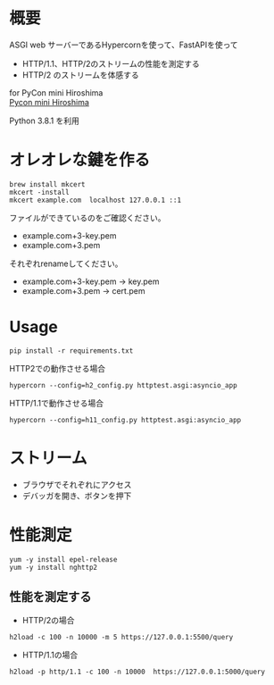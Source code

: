 # 概要
ASGI web サーバーであるHypercornを使って、FastAPIを使って
* HTTP/1.1、HTTP/2のストリームの性能を測定する
* HTTP/2 のストリームを体感する

for PyCon mini Hiroshima  
[Pycon mini Hiroshima](https://hiroshima.pycon.jp/2020/speaker/JunyaFff)  

Python 3.8.1 を利用

# オレオレな鍵を作る

```
brew install mkcert
mkcert -install
mkcert example.com  localhost 127.0.0.1 ::1
```

ファイルができているのをご確認ください。
* example.com+3-key.pem
* example.com+3.pem

それぞれrenameしてください。

 * example.com+3-key.pem  → key.pem
 * example.com+3.pem → cert.pem


# Usage 

```
pip install -r requirements.txt
```

HTTP2での動作させる場合  
```
hypercorn --config=h2_config.py httptest.asgi:asyncio_app
```

HTTP/1.1で動作させる場合
```
hypercorn --config=h11_config.py httptest.asgi:asyncio_app
```

# ストリーム
* ブラウザでそれぞれにアクセス
* デバッガを開き、ボタンを押下

# 性能測定
```
yum -y install epel-release
yum -y install nghttp2
```

## 性能を測定する  
* HTTP/2の場合
```
h2load -c 100 -n 10000 -m 5 https://127.0.0.1:5500/query
```

* HTTP/1.1の場合
```
h2load -p http/1.1 -c 100 -n 10000  https://127.0.0.1:5000/query
```


